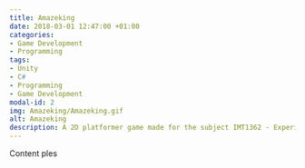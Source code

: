 ```yaml
---
title: Amazeking
date: 2018-03-01 12:47:00 +01:00
categories:
- Game Development
- Programming
tags:
- Unity
- C#
- Programming
- Game Development
modal-id: 2
img: Amazeking/Amazeking.gif
alt: Amazeking
description: A 2D platformer game made for the subject IMT1362 - Experience Design
---
```


Content ples
